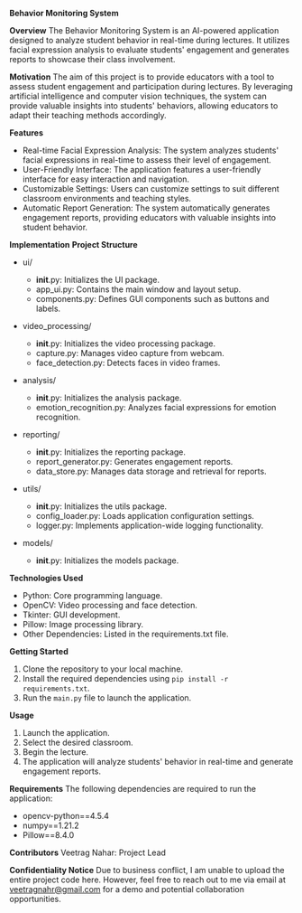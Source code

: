 **Behavior Monitoring System**

**Overview**
The Behavior Monitoring System is an AI-powered application designed to analyze student behavior in real-time during lectures. It utilizes facial expression analysis to evaluate students' engagement and generates reports to showcase their class involvement.

**Motivation**
The aim of this project is to provide educators with a tool to assess student engagement and participation during lectures. By leveraging artificial intelligence and computer vision techniques, the system can provide valuable insights into students' behaviors, allowing educators to adapt their teaching methods accordingly.

**Features**
- Real-time Facial Expression Analysis: The system analyzes students' facial expressions in real-time to assess their level of engagement.
- User-Friendly Interface: The application features a user-friendly interface for easy interaction and navigation.
- Customizable Settings: Users can customize settings to suit different classroom environments and teaching styles.
- Automatic Report Generation: The system automatically generates engagement reports, providing educators with valuable insights into student behavior.

**Implementation**
**Project Structure**

- ui/
  - __init__.py: Initializes the UI package.
  - app_ui.py: Contains the main window and layout setup.
  - components.py: Defines GUI components such as buttons and labels.
  
- video_processing/
  - __init__.py: Initializes the video processing package.
  - capture.py: Manages video capture from webcam.
  - face_detection.py: Detects faces in video frames.
  
- analysis/
  - __init__.py: Initializes the analysis package.
  - emotion_recognition.py: Analyzes facial expressions for emotion recognition.
  
- reporting/
  - __init__.py: Initializes the reporting package.
  - report_generator.py: Generates engagement reports.
  - data_store.py: Manages data storage and retrieval for reports.
  
- utils/
  - __init__.py: Initializes the utils package.
  - config_loader.py: Loads application configuration settings.
  - logger.py: Implements application-wide logging functionality.
  
- models/
  - __init__.py: Initializes the models package.

**Technologies Used**
- Python: Core programming language.
- OpenCV: Video processing and face detection.
- Tkinter: GUI development.
- Pillow: Image processing library.
- Other Dependencies: Listed in the requirements.txt file.

**Getting Started**
1. Clone the repository to your local machine.
2. Install the required dependencies using `pip install -r requirements.txt`.
3. Run the `main.py` file to launch the application.

**Usage**
1. Launch the application.
2. Select the desired classroom.
3. Begin the lecture.
4. The application will analyze students' behavior in real-time and generate engagement reports.

**Requirements**
The following dependencies are required to run the application:
- opencv-python==4.5.4
- numpy==1.21.2
- Pillow==8.4.0

**Contributors**
Veetrag Nahar: Project Lead

**Confidentiality Notice**
Due to business conflict, I am unable to upload the entire project code here. However, feel free to reach out to me via email at veetragnahr@gmail.com for a demo and potential collaboration opportunities.
